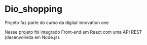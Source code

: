 # Dio_shopping
Projeto faz parte do curso da digital innovation one

Nesse projeto foi integrado Front-end em React com uma API REST (desenvolvida em Node.js). 
